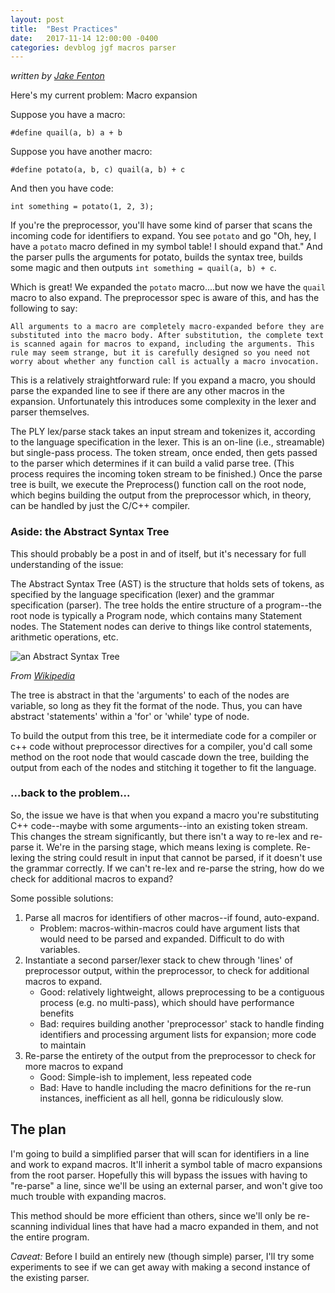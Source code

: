 ```yaml
---
layout: post
title:  "Best Practices"
date:   2017-11-14 12:00:00 -0400
categories: devblog jgf macros parser
---
```

_written by [Jake Fenton](https://github.com/bocajnotnef)_

Here's my current problem: Macro expansion

Suppose you have a macro:

~~~
#define quail(a, b) a + b
~~~

Suppose you have another macro:

~~~
#define potato(a, b, c) quail(a, b) + c
~~~

And then you have code:

~~~
int something = potato(1, 2, 3);
~~~

If you're the preprocessor, you'll have some kind of parser that scans the incoming code for identifiers to expand. You see `potato` and go "Oh, hey, I have a `potato` macro defined in my symbol table! I should expand that." And the parser pulls the arguments for potato, builds the syntax tree, builds some magic and then outputs `int something = quail(a, b) + c`.

Which is great! We expanded the `potato` macro....but now we have the `quail` macro to also expand. The preprocessor spec is aware of this, and has the following to say:

    All arguments to a macro are completely macro-expanded before they are substituted into the macro body. After substitution, the complete text is scanned again for macros to expand, including the arguments. This rule may seem strange, but it is carefully designed so you need not worry about whether any function call is actually a macro invocation.

This is a relatively straightforward rule: If you expand a macro, you should parse the expanded line to see if there are any other macros in the expansion. Unfortunately this introduces some complexity in the lexer and parser themselves.

The PLY lex/parse stack takes an input stream and tokenizes it, according to the language specification in the lexer. This is an on-line (i.e., streamable) but single-pass process. The token stream, once ended, then gets passed to the parser which determines if it can build a valid parse tree. (This process requires the incoming token stream to be finished.) Once the parse tree is built, we execute the Preprocess() function call on the root node, which begins building the output from the preprocessor which, in theory, can be handled by just the C/C++ compiler.

### Aside: the Abstract Syntax Tree

This should probably be a post in and of itself, but it's necessary for full understanding of the issue:

The Abstract Syntax Tree (AST) is the structure that holds sets of tokens, as specified by the language specification (lexer) and the grammar specification (parser). The tree holds the entire structure of a program--the root node is typically a Program node, which contains many Statement nodes. The Statement nodes can derive to things like control statements, arithmetic operations, etc.

![an Abstract Syntax Tree](https://upload.wikimedia.org/wikipedia/commons/thumb/c/c7/Abstract_syntax_tree_for_Euclidean_algorithm.svg/400px-Abstract_syntax_tree_for_Euclidean_algorithm.svg.png)

_From [Wikipedia](https://en.wikipedia.org/wiki/Abstract_syntax_tree)_

The tree is abstract in that the 'arguments' to each of the nodes are variable, so long as they fit the format of the node. Thus, you can have abstract 'statements' within a 'for' or 'while' type of node.

To build the output from this tree, be it intermediate code for a compiler or c++ code without preprocessor directives for a compiler, you'd call some method on the root node that would cascade down the tree, building the output from each of the nodes and stitching it together to fit the language.

### ...back to the problem...

So, the issue we have is that when you expand a macro you're substituting C++ code--maybe with some arguments--into an existing token stream. This changes the stream significantly, but there isn't a way to re-lex and re-parse it. We're in the parsing stage, which means lexing is complete. Re-lexing the string could result in input that cannot be parsed, if it doesn't use the grammar correctly. If we can't re-lex and re-parse the string, how do we check for additional macros to expand?

Some possible solutions:

 1. Parse all macros for identifiers of other macros--if found, auto-expand.
     * Problem: macros-within-macros could have argument lists that would need to be parsed and expanded. Difficult to do with variables.
 1. Instantiate a second parser/lexer stack to chew through 'lines' of preprocessor output, within the preprocessor, to check for additional macros to expand.
     * Good: relatively lightweight, allows preprocessing to be a contiguous process (e.g. no multi-pass), which should have performance benefits
     * Bad: requires building another 'preprocessor' stack to handle finding identifiers and processing argument lists for expansion; more code to maintain
 1. Re-parse the entirety of the output from the preprocessor to check for more macros to expand
    * Good: Simple-ish to implement, less repeated code
    * Bad: Have to handle including the macro definitions for the re-run instances, inefficient as all hell, gonna be ridiculously slow.

## The plan

I'm going to build a simplified parser that will scan for identifiers in a line and work to expand macros. It'll inherit a symbol table of macro expansions from the root parser. Hopefully this will bypass the issues with having to "re-parse" a line, since we'll be using an external parser, and won't give too much trouble with expanding macros.

This method should be more efficient than others, since we'll only be re-scanning individual lines that have had a macro expanded in them, and not the entire program.

_Caveat:_ Before I build an entirely new (though simple) parser, I'll try some experiments to see if we can get away with making a second instance of the existing parser.